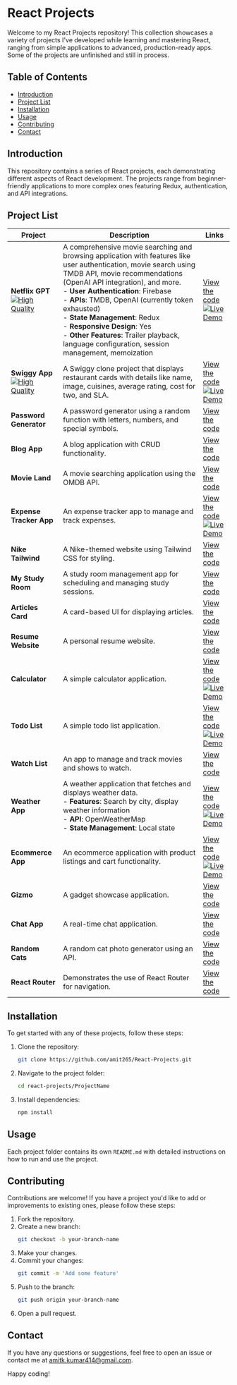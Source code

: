 <link rel="stylesheet" href="https://cdnjs.cloudflare.com/ajax/libs/font-awesome/6.0.0-beta3/css/all.min.css">

# React Projects

Welcome to my React Projects repository! This collection showcases a variety of projects I've developed while learning and mastering React, ranging from simple applications to advanced, production-ready apps. Some of the projects are unfinished and still in process.

## Table of Contents

- [Introduction](#introduction)
- [Project List](#project-list)
- [Installation](#installation)
- [Usage](#usage)
- [Contributing](#contributing)
- [Contact](#contact)

## Introduction

This repository contains a series of React projects, each demonstrating different aspects of React development. The projects range from beginner-friendly applications to more complex ones featuring Redux, authentication, and API integrations.

## Project List

| Project                                                                                                                                     | Description                                                                                                                                                                                                                                                                                                                                                                                                                                                     | Links                                                                                                                                                                                          |
| ------------------------------------------------------------------------------------------------------------------------------------------- | --------------------------------------------------------------------------------------------------------------------------------------------------------------------------------------------------------------------------------------------------------------------------------------------------------------------------------------------------------------------------------------------------------------------------------------------------------------- | ---------------------------------------------------------------------------------------------------------------------------------------------------------------------------------------------- |
| **Netflix GPT** <br> [![High Quality](https://img.shields.io/badge/Quality-High-green)](https://coderespite.com/projects/react/netflixgpt/) | A comprehensive movie searching and browsing application with features like user authentication, movie search using TMDB API, movie recommendations (OpenAI API integration), and more. <br>- **User Authentication**: Firebase <br>- **APIs**: TMDB, OpenAI (currently token exhausted) <br>- **State Management**: Redux <br>- **Responsive Design**: Yes <br>- **Other Features**: Trailer playback, language configuration, session management, memoization | [View the code](./netflixgpt) <br> [![Live Demo](https://img.shields.io/badge/Live-Demo-green)](https://coderespite.com/projects/react/netflixgpt/)                  |
| **Swiggy App** <br> [![High Quality](https://img.shields.io/badge/Quality-High-green)](https://coderespite.com/projects/react/swiggy/)      | A Swiggy clone project that displays restaurant cards with details like name, image, cuisines, average rating, cost for two, and SLA.                                                                                                                                                                                                                                                                                                                           | [View the code](./swiggy-app) <br> [![Live Demo](https://img.shields.io/badge/Live-Demo-green)](https://coderespite.com/projects/react/swiggy/)                       |
| **Password Generator**                                                                                                                      | A password generator using a random function with letters, numbers, and special symbols.                                                                                                                                                                                                                                                                                                                                                                        | [View the code](./password-generator)                                                                                                                                 |
| **Blog App**                                                                                                                                | A blog application with CRUD functionality.                                                                                                                                                                                                                                                                                                                                                                                                                     | [View the code](./blog-app)                                                                                                                                           |
| **Movie Land**                                                                                                                              | A movie searching application using the OMDB API.                                                                                                                                                                                                                                                                                                                                                                                                               | [View the code](./movie-land)                                                                                                                                         |
| **Expense Tracker App**                                                                                                                     | An expense tracker app to manage and track expenses.                                                                                                                                                                                                                                                                                                                                                                                                            | [View the code](./expense-tracker-app) <br> [![Live Demo](https://img.shields.io/badge/Live-Demo-green)](https://coderespite.com/projects/react/expense-tracker-app/) |
| **Nike Tailwind**                                                                                                                           | A Nike-themed website using Tailwind CSS for styling.                                                                                                                                                                                                                                                                                                                                                                                                           | [View the code](./nike-tailwind)                                                                                                                                      |
| **My Study Room**                                                                                                                           | A study room management app for scheduling and managing study sessions.                                                                                                                                                                                                                                                                                                                                                                                         | [View the code](./my-study-room)                                                                                                                                      |
| **Articles Card**                                                                                                                           | A card-based UI for displaying articles.                                                                                                                                                                                                                                                                                                                                                                                                                        | [View the code](./articles_card)                                                                                                                                      |
| **Resume Website**                                                                                                                          | A personal resume website.                                                                                                                                                                                                                                                                                                                                                                                                                                      | [View the code](./resume-website)                                                                                                                                     |
| **Calculator**                                                                                                                              | A simple calculator application.                                                                                                                                                                                                                                                                                                                                                                                                                                | [View the code](./calculator) <br> [![Live Demo](https://img.shields.io/badge/Live-Demo-green)](https://coderespite.com/projects/react/calculator/)                   |
| **Todo List**                                                                                                                               | A simple todo list application.                                                                                                                                                                                                                                                                                                                                                                                                                                 | [View the code](./todo-list) <br> [![Live Demo](https://img.shields.io/badge/Live-Demo-green)](https://coderespite.com/projects/react/todo-list/)                     |
| **Watch List**                                                                                                                              | An app to manage and track movies and shows to watch.                                                                                                                                                                                                                                                                                                                                                                                                           | [View the code](./watch-list)                                                                                                                                         |
| **Weather App**                                                                                                                             | A weather application that fetches and displays weather data. <br>- **Features**: Search by city, display weather information <br>- **API**: OpenWeatherMap <br>- **State Management**: Local state                                                                                                                                                                                                                                                             | [View the code](./weather-app)<br> [![Live Demo](https://img.shields.io/badge/Live-Demo-green)](https://coderespite.com/projects/react/weather-app/)                  |
| **Ecommerce App**                                                                                                                           | An ecommerce application with product listings and cart functionality.                                                                                                                                                                                                                                                                                                                                                                                          | [View the code](./ecommerce-app) <br> [![Live Demo](https://img.shields.io/badge/Live-Demo-green)](https://coderespite.com/projects/react/ecommerce-app/)             |
| **Gizmo**                                                                                                                                   | A gadget showcase application.                                                                                                                                                                                                                                                                                                                                                                                                                                  | [View the code](./gizmoo)                                                                                                                                             |
| **Chat App**                                                                                                                                | A real-time chat application.                                                                                                                                                                                                                                                                                                                                                                                                                                   | [View the code](./chat-app)                                                                                                                                           |
| **Random Cats**                                                                                                                             | A random cat photo generator using an API.                                                                                                                                                                                                                                                                                                                                                                                                                      | [View the code](./random-cats)                                                                                                                                        |
| **React Router**                                                                                                                            | Demonstrates the use of React Router for navigation.                                                                                                                                                                                                                                                                                                                                                                                                            | [View the code](./react-router)                                                                                                                                       |


## Installation

To get started with any of these projects, follow these steps:

1. Clone the repository:
   ```bash
   git clone https://github.com/amit265/React-Projects.git
   ```
2. Navigate to the project folder:
   ```bash
   cd react-projects/ProjectName
   ```
3. Install dependencies:
   ```bash
   npm install
   ```

## Usage

Each project folder contains its own `README.md` with detailed instructions on how to run and use the project.

## Contributing

Contributions are welcome! If you have a project you'd like to add or improvements to existing ones, please follow these steps:

1. Fork the repository.
2. Create a new branch:
   ```bash
   git checkout -b your-branch-name
   ```
3. Make your changes.
4. Commit your changes:
   ```bash
   git commit -m 'Add some feature'
   ```
5. Push to the branch:
   ```bash
   git push origin your-branch-name
   ```
6. Open a pull request.

## Contact

If you have any questions or suggestions, feel free to open an issue or contact me at [amitk.kumar414@gmail.com](mailto:amitk.kumar414@gmail.com).

Happy coding!

